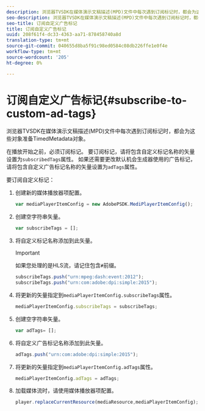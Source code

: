 ```yaml
---
description: 浏览器TVSDK在媒体演示文稿描述(MPD)文件中每次遇到订阅标记时，都会为这些对象准备TimedMetadata对象。
seo-description: 浏览器TVSDK在媒体演示文稿描述(MPD)文件中每次遇到订阅标记时，都会为这些对象准备TimedMetadata对象。
seo-title: 订阅自定义广告标记
title: 订阅自定义广告标记
uuid: 208f61f4-dc33-4363-aa71-878458740a8d
translation-type: tm+mt
source-git-commit: 040655d8ba5f91c98ed0584c08db226ffe1e0f4e
workflow-type: tm+mt
source-wordcount: '205'
ht-degree: 0%

---
```



# 订阅自定义广告标记{#subscribe-to-custom-ad-tags}

浏览器TVSDK在媒体演示文稿描述(MPD)文件中每次遇到订阅标记时，都会为这些对象准备TimedMetadata对象。

在播放开始之前，必须订阅标记。
要订阅标记，请将包含自定义标记名称的矢量设置为`subscribedTags`属性。 如果还需要更改默认机会生成器使用的广告标记，请将包含自定义广告标记名称的矢量设置为`adTags`属性。

要订阅自定义标记：

1. 创建新的媒体播放器项配置。

   ```js
   var mediaPlayerItemConfig = new AdobePSDK.MediPlayerItemConfig();
   ```

1. 创建空字符串矢量。

   ```js
   var subscribeTags = [];
   ```

1. 将自定义标记名称添加到此矢量。

   >[!IMPORTANT]
   >
   >如果您处理的是HLS流，请记住包含`#`前缀。

   ```js
   subscribeTags.push("urn:mpeg:dash:event:2012"); 
   subscribeTags.push("urn:com:adobe:dpi:simple:2015"); 
   ```

1. 将更新的矢量指定到`mediaPlayerItemConfig.subscribeTags`属性。

   ```js
   mediaPlayerItemConfig.subscribeTags = subscribeTags;
   ```

1. 创建空字符串矢量。

   ```js
   var adTags= [];
   ```

1. 将自定义广告标记名称添加到此矢量。

   ```js
   adTags.push("urn:com:adobe:dpi:simple:2015");
   ```

1. 将更新的矢量指定到`mediaPlayerItemConfig.adTags`属性。

   ```js
   mediaPlayerItemConfig.adTags = adTags;
   ```

1. 加载媒体流时，请使用媒体播放器项配置。

   ```js
   player.replaceCurrentResource(mediaResource,mediaPlayerItemConfig);
   ```

